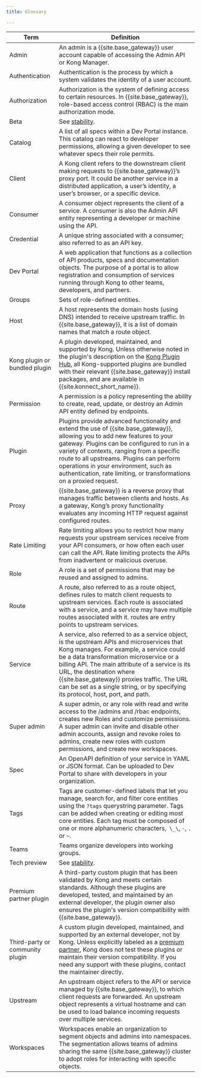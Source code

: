 ```yaml
---
title: Glossary

---
```


| Term      | Definition |
| ----------- | ----------- |
|Admin | An admin is a {{site.base_gateway}} user account capable of accessing the Admin API or Kong Manager. |
|Authentication| Authentication is the process by which a system validates the identity of a user account. |
|Authorization| Authorization is the system of defining access to certain resources. In {{site.base_gateway}}, role-based access control (RBAC) is the main authorization mode. |
|Beta| See [stability](/gateway/{{page.release}}/stability/). |
|Catalog| A list of all specs within a Dev Portal instance. This catalog can react to developer permissions, allowing a given developer to see whatever specs their role permits.|
|Client| A Kong client refers to the downstream client making requests to {{site.base_gateway}}’s proxy port. It could be another service in a distributed application, a user’s identity, a user’s browser, or a specific device. |
|Consumer| A consumer object represents the client of a service. A consumer is also the Admin API entity representing a developer or machine using the API. |
|Credential| A unique string associated with a consumer; also referred to as an API key.      |
|Dev Portal| A web application that functions as a collection of API products, specs and documentation objects. The purpose of a portal is to allow registration and consumption of services running through Kong to other teams, developers, and partners.|
|Groups| Sets of role-defined entities.|
|Host | A host represents the domain hosts (using DNS) intended to receive upstream traffic. In {{site.base_gateway}}, it is a list of domain names that match a route object. |
|Kong plugin or bundled plugin |  A plugin developed, maintained, and supported by Kong. Unless otherwise noted in the plugin's description on the [Kong Plugin Hub](/hub/?support=kong-inc), all Kong-supported plugins are bundled with their relevant {{site.base_gateway}} install packages, and are available in {{site.konnect_short_name}}. |
|Permission| A permission is a policy representing the ability to create, read, update, or destroy an Admin API entity defined by endpoints.|
|Plugin | Plugins provide advanced functionality and extend the use of {{site.base_gateway}}, allowing you to add new features to your gateway. Plugins can be configured to run in a variety of contexts, ranging from a specific route to all upstreams. Plugins can perform operations in your environment, such as authentication, rate limiting, or transformations on a proxied request. |
|Proxy| {{site.base_gateway}} is a reverse proxy that manages traffic between clients and hosts. As a gateway, Kong’s proxy functionality evaluates any incoming HTTP request against configured routes. |
|Rate Limiting| Rate limiting allows you to restrict how many requests your upstream services receive from your API consumers, or how often each user can call the API. Rate limiting protects the APIs from inadvertent or malicious overuse.|
|Role |A role is a set of permissions that may be reused and assigned to admins.|
|Route| A route, also referred to as a route object, defines rules to match client requests to upstream services. Each route is associated with a service, and a service may have multiple routes associated with it. routes are entry points to upstream services.|
|Service| A service, also referred to as a service object, is the upstream APIs and microservices that Kong manages. For example, a service could be a data transformation microservice or a billing API. The main attribute of a service is its URL, the destination where {{site.base_gateway}} proxies traffic. The URL can be set as a single string, or by specifying its protocol, host, port, and path.  |
|Super admin| A super admin, or any role with read and write access to the /admins and /rbac endpoints, creates new Roles and customize permissions. A super admin can invite and disable other admin accounts, assign and revoke roles to admins, create new roles with custom permissions, and create new workspaces.|
|Spec|  An OpenAPI definition of your service in YAML or JSON format. Can be uploaded to Dev Portal to share with developers in your organization.   |
|Tags| Tags are customer-defined labels that let you manage, search for, and filter core entities using the `?tags` querystring parameter. Tags can be added when creating or editing most core entities. Each tag must be composed of one or more alphanumeric characters,` \_\`, `-`, `.` or `~`. |
|Teams| Teams organize developers into working groups.|
|Tech preview | See [stability](/gateway/latest/stability/). |
|Premium partner plugin| A third-party custom plugin that has been validated by Kong and meets certain standards. Although these plugins are developed, tested, and maintained by an external developer, the plugin owner also ensures the plugin's version compatibility with {{site.base_gateway}}. |
|Third-party or community plugin| A custom plugin developed, maintained, and supported by an external developer, not by Kong. Unless explicitly labeled as a [premium partner](/hub/?support=premium-partner), Kong does not test these plugins or maintain their version compatibility. If you need any support with these plugins, contact the maintainer directly.|
|Upstream| An upstream object refers to the API or service managed by {{site.base_gateway}}, to which client requests are forwarded. An upstream object represents a virtual hostname and can be used to load balance incoming requests over multiple services.|
|Workspaces| Workspaces enable an organization to segment objects and admins into namespaces. The segmentation allows teams of admins sharing the same {{site.base_gateway}} cluster to adopt roles for interacting with specific objects.|
